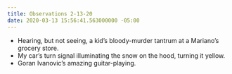 ```yaml
---
title: Observations 2-13-20
date: 2020-03-13 15:56:41.563000000 -05:00
---
```


- Hearing, but not seeing, a kid’s bloody-murder tantrum at a Mariano’s grocery store.
- My car’s turn signal illuminating the snow on the hood, turning it yellow.
- Goran Ivanovic’s amazing guitar-playing.
